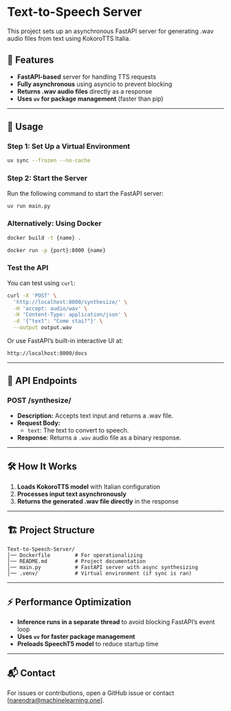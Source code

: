 # Text-to-Speech Server

This project sets up an asynchronous FastAPI server for generating .wav audio files from text using KokoroTTS Italia.

## 🚀 Features
- **FastAPI-based** server for handling TTS requests
- **Fully asynchronous** using asyncio to prevent blocking
- **Returns .wav audio files** directly as a response
- **Uses `uv` for package management** (faster than pip)

---

## 🔧 Usage
### **Step 1: Set Up a Virtual Environment**
```sh
uv sync --frozen --no-cache
```

### **Step 2: Start the Server**
Run the following command to start the FastAPI server:
```sh
uv run main.py
```

### **Alternatively: Using Docker**
```sh
docker build -t {name} .
```


```sh
docker run -p {port}:8000 {name}
```

### **Test the API**
You can test using `curl`:
```sh
curl -X 'POST' \
  'http://localhost:8000/synthesize/' \
  -H 'accept: audio/wav' \
  -H 'Content-Type: application/json' \
  -d '{"text": "Come stai?"}' \
  --output output.wav
```
Or use FastAPI’s built-in interactive UI at:
```
http://localhost:8000/docs
```

---

## 📜 API Endpoints
### **POST /synthesize/**
- **Description:** Accepts text input and returns a .wav file.
- **Request Body:**
  - `text`: The text to convert to speech.
- **Response**:
  Returns a `.wav` audio file as a binary response.

---

## 🛠️ How It Works
1. **Loads KokoroTTS model** with Italian configuration
2. **Processes input text asynchronously**
3. **Returns the generated .wav file directly** in the response

---

## 🏗️ Project Structure
```
Text-to-Speech-Server/
│── Dockerfile        # For operationalizing 
│── README.md         # Project documentation
│── main.py           # FastAPI server with async synthesizing
│── .venv/            # Virtual environment (if sync is ran)
```

---

## ⚡ Performance Optimization
- **Inference runs in a separate thread** to avoid blocking FastAPI’s event loop
- **Uses `uv` for faster package management**
- **Preloads SpeechT5 model** to reduce startup time

---

## 📬 Contact
For issues or contributions, open a GitHub issue or contact [narendra@machinelearning.one].
